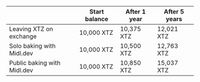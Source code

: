 <table class="tezos-earnings-table">
  <thead>
    <tr>
      <th>&nbsp;</th>
      <th>Start balance</th>
      <th>After 1 year</th>
      <th>After 5 years</th>
    </tr>
  </thead>
  <tbody>
    <tr>
      <td>Leaving XTZ on exchange</td>
      <td>10,000 XTZ</td>
      <td>10,375 XTZ</td>
      <td>12,021 XTZ</td>
    </tr>
    <tr>
      <td>Solo baking with Midl.dev</td>
      <td>10,000 XTZ</td>
      <td>10,500 XTZ</td>
      <td>12,763 XTZ</td>
    </tr>
    <tr>
      <td>Public baking with Midl.dev</td>
      <td>10,000 XTZ</td>
      <td>10,850 XTZ</td>
      <td>15,037 XTZ</td>
    </tr>
  </tbody>
</table>

